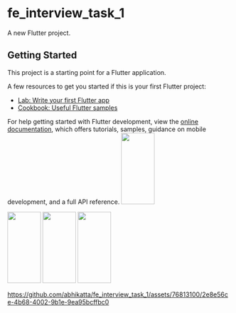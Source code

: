 # fe_interview_task_1

A new Flutter project.

## Getting Started

This project is a starting point for a Flutter application.

A few resources to get you started if this is your first Flutter project:

- [Lab: Write your first Flutter app](https://docs.flutter.dev/get-started/codelab)
- [Cookbook: Useful Flutter samples](https://docs.flutter.dev/cookbook)

For help getting started with Flutter development, view the
[online documentation](https://docs.flutter.dev/), which offers tutorials,
samples, guidance on mobile development, and a full API reference.
<img src="https://github.com/abhikatta/fe_interview_task_1/assets/76813100/3a1111f0-cfb2-4d08-b2f4-330ae1515eb9" width="75" height="160">

<img src="https://github.com/abhikatta/fe_interview_task_1/assets/76813100/a87fd51b-3302-4725-9395-4517528a74be" width="75" height="160">
<img src="https://github.com/abhikatta/fe_interview_task_1/assets/76813100/f2dbd2bb-3da8-4b8a-8cf5-d69a4a2e5c70" width="75" height="160">
<img src="https://github.com/abhikatta/fe_interview_task_1/assets/76813100/080d9ade-a0d0-4891-aa42-22c2cbe0517c" width="75" height="160">
 

https://github.com/abhikatta/fe_interview_task_1/assets/76813100/2e8e56ce-4b68-4002-9b1e-9ea95bcffbc0

